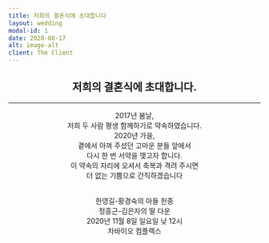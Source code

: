 ```yaml
---
title: 저희의 결혼식에 초대합니다
layout: wedding
modal-id: 1
date: 2020-08-17
alt: image-alt
client: The Client
---
```


## <center>저희의 결혼식에 초대합니다. </center>

---
<center>
2017년 봄날,</br>
저희 두 사람 평생 함께하기로 약속하였습니다.</br>
2020년 가을,</br>
곁에서 아껴 주셨던 고마운 분들 앞에서</br>
다시 한 번 서약을 맺고자 합니다.</br>
이 약속의 자리에 오셔서 축복과 격려 주시면</br>
더 없는 기쁨으로 간직하겠습니다</br></br>

한영길-황경숙의 아들 헌종</br>
정흥근-김은자의 딸 다운</br>
2020년 11월 8일 일요일 낮 12시</br>
차바이오 컴플렉스

</center>